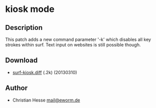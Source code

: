 kiosk mode
==========

Description
-----------

This patch adds a new command parameter '-k' which disables all key
strokes within surf. Text input on websites is still possible though.

Download
--------

* [surf-kiosk.diff](surf-kiosk.diff) (.2k) (20130310)

Author
------

* Christian Hesse <mail@eworm.de>
